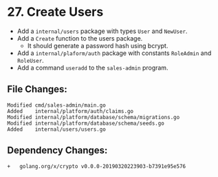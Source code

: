 # 27. Create Users

- Add a `internal/users` package with types `User` and `NewUser`.
- Add a `Create` function to the users package.
  - It should generate a password hash using bcrypt.
- Add a `internal/plaform/auth` package with constants `RoleAdmin` and `RoleUser`.
- Add a command `useradd` to the `sales-admin` program.


## File Changes:

```
Modified cmd/sales-admin/main.go
Added    internal/platform/auth/claims.go
Modified internal/platform/database/schema/migrations.go
Modified internal/platform/database/schema/seeds.go
Added    internal/users/users.go
```

## Dependency Changes:

```
+ 	golang.org/x/crypto v0.0.0-20190320223903-b7391e95e576
```